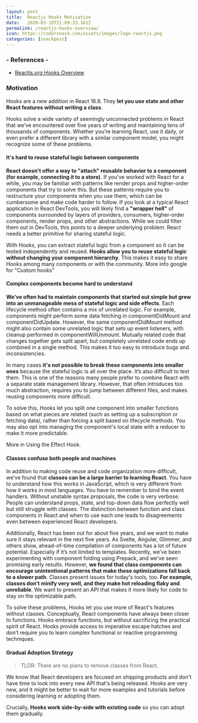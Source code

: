 ```yaml
---
layout: post
title:  Reactjs Hooks Motivation
date:   2020-03-10T21:09:33.161Z
permalink: /reactjs-hooks-overview/
icon: https://codersnack.com/assets/images/logo-reactjs.png
categories: [snackpost]
---
```


### - References -

- [Reactjs.org Hooks Overview](https://reactjs.org/docs/hooks-overview.html)

### Motivation

Hooks are a new addition in React 16.8. They **let you use state and other React features without writing a class**.


Hooks solve a wide variety of seemingly unconnected problems in React that we’ve encountered over five years of writing and maintaining tens of thousands of components. Whether you’re learning React, use it daily, or even prefer a different library with a similar component model, you might recognize some of these problems.

#### It's hard to reuse stateful logic between components
**React doesn't offer a way to "attach" reusable behavior to a component (for example, connecting it to a store)**. If you've worked with React for a while, you may be familiar with patterns like render props and higher-order components that try to solve this. But these patterns require you to restructure your components when you use them, which can be cumbersome and make code harder to follow. If you look at a typical React application in React DevTools, you will likely find a **"wrapper hell"** of components surrounded by layers of providers, consumers, higher-order components, render props, and other abstractions. While we could filter them out in DevTools, this points to a deeper underlying problem: React needs a better primitive for sharing stateful logic.

With Hooks, you can extract stateful logic from a component so it can be tested independently and reused. **Hooks allow you to reuse stateful logic without changing your component hierarchy**. This makes it easy to share Hooks among many components or with the community. More info google for "Custom hooks"

#### Complex components become hard to understand
**We’ve often had to maintain components that started out simple but grew into an unmanageable mess of stateful logic and side effects**. Each lifecycle method often contains a mix of unrelated logic. For example, components might perform some data fetching in componentDidMount and componentDidUpdate. However, the same componentDidMount method might also contain some unrelated logic that sets up event listeners, with cleanup performed in componentWillUnmount. Mutually related code that changes together gets split apart, but completely unrelated code ends up combined in a single method. This makes it too easy to introduce bugs and inconsistencies.

In many cases **it's not possible to break these components into smaller ones** because the stateful logic is all over the place. It’s also difficult to test them. This is one of the reasons many people prefer to combine React with a separate state management library. However, that often introduces too much abstraction, requires you to jump between different files, and makes reusing components more difficult.

To solve this, Hooks let you split one component into smaller functions based on what pieces are related (such as setting up a subscription or fetching data), rather than forcing a split based on lifecycle methods. You may also opt into managing the component's local state with a reducer to make it more predictable.

More in Using the Effect Hook.

#### Classes confuse both people and machines
In addition to making code reuse and code organization more difficult, we’ve found that **classes can be a large barrier to learning React**. You have to understand how this works in JavaScript, which is very different from how it works in most languages. You have to remember to bind the event handlers. Without unstable syntax proposals, the code is very verbose. People can understand props, state, and top-down data flow perfectly well but still struggle with classes. The distinction between function and class components in React and when to use each one leads to disagreements even between experienced React developers.

Additionally, React has been out for about five years, and we want to make sure it stays relevant in the next five years. As Svelte, Angular, Glimmer, and others show, ahead-of-time compilation of components has a lot of future potential. Especially if it’s not limited to templates. Recently, we’ve been experimenting with component folding using Prepack, and we've seen promising early results. However, **we found that class components can encourage unintentional patterns that make these optimizations fall back to a slower path**. Classes present issues for today's tools, too. **For example, classes don’t minify very well, and they make hot reloading flaky and unreliable**. We want to present an API that makes it more likely for code to stay on the optimizable path.

To solve these problems, Hooks let you use more of React's features without classes. Conceptually, React components have always been closer to functions. Hooks embrace functions, but without sacrificing the practical spirit of React. Hooks provide access to imperative escape hatches and don’t require you to learn complex functional or reactive programming techniques.

#### Gradual Adoption Strategy
> TLDR: There are no plans to remove classes from React.

We know that React developers are focused on shipping products and don't have time to look into every new API that's being released. Hooks are very new, and it might be better to wait for more examples and tutorials before considering learning or adopting them.

Crucially, **Hooks work side-by-side with existing code** so you can adopt them gradually.








